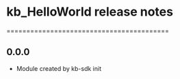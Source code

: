 # kb_HelloWorld release notes
=========================================

0.0.0
-----
* Module created by kb-sdk init
